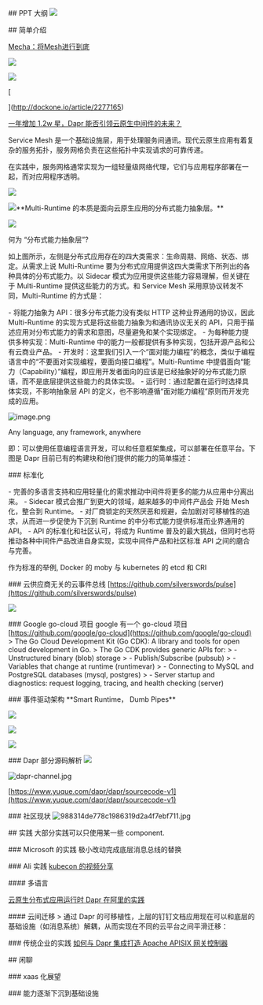 \## PPT 大纲
![](https://cdn.nlark.com/yuque/0/2021/jpeg/176280/1639384901496-07ecacff-0f6c-4000-ab85-b4d78f5b96c7.jpeg)

\## 简单介绍

[Mecha：将Mesh进行到底](https://skyao.io/talk/202004-mecha-mesh-through-to-the-end/)

![](https://cdn.nlark.com/yuque/0/2021/jpeg/176280/1639386269239-c57edf31-175e-4570-8cb1-eafd3abe1ec3.jpeg#clientId=ub55d2e48-390b-4&crop=0&crop=0&crop=1&crop=1&from=paste&height=377&id=u775f3845&margin=%5Bobject%20Object%5D&originHeight=215&originWidth=400&originalType=url&ratio=1&rotation=0&showTitle=false&status=done&style=shadow&taskId=u8cadf487-7cc8-4a5b-b52d-83c2eab3950&title=&width=701)

![](https://cdn.nlark.com/yuque/0/2021/jpeg/176280/1639386422629-aae88cd5-edbe-4f3c-8965-762a4c1ee7ef.jpeg#clientId=ub08b98c5-30be-4&crop=0&crop=0&crop=1&crop=1&from=paste&height=276&id=cF2SF&margin=%5Bobject%20Object%5D&originHeight=160&originWidth=400&originalType=url&ratio=1&rotation=0&showTitle=false&status=done&style=none&taskId=uae4c4c36-e06f-40af-ab91-cceb346858b&title=&width=689)

[

](http://dockone.io/article/2277165)

[一年增加 1.2w 星，Dapr 能否引领云原生中间件的未来？](https://developer.aliyun.com/article/783174)

Service Mesh 是一个基础设施层，用于处理服务间通讯。现代云原生应用有着复杂的服务拓扑，服务网格负责在这些拓扑中实现请求的可靠传递。

在实践中，服务网格通常实现为一组轻量级网络代理，它们与应用程序部署在一起，而对应用程序透明。

![](assert/1639386452883-0922f4e5-56ab-4a05-bfba-f9f3dc4107e4.png)

![](assert/1639386478394-a2eee2c2-1294-48c3-8f69-f660325d4616.png)\*\*Multi-Runtime 的本质是面向云原生应用的分布式能力抽象层。\*\*

![](assert/1639386488479-c881434f-b644-4d67-9896-273285355376.png)

何为 “分布式能力抽象层”?

如上图所示，左侧是分布式应用存在的四大类需求：生命周期、网络、状态、绑定。从需求上说 Multi-Runtime 要为分布式应用提供这四大类需求下所列出的各种具体的分布式能力。以 Sidecar 模式为应用提供这些能力容易理解，但关键在于 Multi-Runtime 提供这些能力的方式。和 Service Mesh 采用原协议转发不同，Multi-Runtime 的方式是：

\- 将能力抽象为 API：很多分布式能力没有类似 HTTP 这种业界通用的协议，因此 Multi-Runtime 的实现方式是将这些能力抽象为和通讯协议无关的 API，只用于描述应用对分布式能力的需求和意图，尽量避免和某个实现绑定。
\- 为每种能力提供多种实现：Multi-Runtime 中的能力一般都提供有多种实现，包括开源产品和公有云商业产品。
\- 开发时：这里我们引入一个“面对能力编程”的概念，类似于编程语言中的“不要面对实现编程，要面向接口编程”。Multi-Runtime 中提倡面向“能力（Capability）”编程，即应用开发者面向的应该是已经抽象好的分布式能力原语，而不是底层提供这些能力的具体实现。
\- 运行时：通过配置在运行时选择具体实现，不影响抽象层 API 的定义，也不影响遵循“面对能力编程”原则而开发完成的应用。

![image.png](assert/1639636324068-5bae4f70-ebfa-4010-b7fd-77a6ccc54568.png)

Any language, any framework, anywhere

即：可以使用任意编程语言开发，可以和任意框架集成，可以部署在任意平台。下图是 Dapr 目前已有的构建块和他们提供的能力的简单描述：

\### 标准化

\- 完善的多语言支持和应用轻量化的需求推动中间件将更多的能力从应用中分离出来。
\- Sidecar 模式会推广到更大的领域，越来越多的中间件产品会 开始 Mesh 化，整合到 Runtime。
\- 对厂商锁定的天然厌恶和规避，会加剧对可移植性的追求，从而进一步促使为下沉到 Runtime 的中分布式能力提供标准而业界通用的 API。
\- API 的标准化和社区认可，将成为 Runtime 普及的最大挑战，但同时也将推动各种中间件产品改进自身实现，实现中间件产品和社区标准 API 之间的磨合与完善。

作为标准的举例, Docker 的 moby 与 kubernetes 的 etcd 和 CRI

\### 云供应商无关的云事件总线
[https://github.com/silverswords/pulse](https://github.com/silverswords/pulse)

![](https://camo.githubusercontent.com/bb5c8655a8724fed83ce4cd7b42d6d492222ebe612b71c0fe94cd4d83431c007/68747470733a2f2f666972656261736573746f726167652e676f6f676c65617069732e636f6d2f76302f622f666972657363726970742d35373761322e61707073706f742e636f6d2f6f2f696d6773253246617070253246636f6d7075746572253246574f6a66707a415777682e706e673f616c743d6d6564696126746f6b656e3d33373663623265612d616236342d343838372d393336362d633165323338393163646364#crop=0&crop=0&crop=1&crop=1&from=url&id=isFs5&margin=%5Bobject%20Object%5D&originHeight=1305&originWidth=832&originalType=binary&ratio=1&rotation=0&showTitle=false&status=done&style=none&title=)

\### Google go-cloud 项目
google 有一个 go-cloud 项目[https://github.com/google/go-cloud](https://github.com/google/go-cloud)
\> The Go Cloud Development Kit (Go CDK): A library and tools for open cloud development in Go.
\> The Go CDK provides generic APIs for:
\> \- Unstructured binary (blob) storage
\> \- Publish/Subscribe (pubsub)
\> \- Variables that change at runtime (runtimevar)
\> \- Connecting to MySQL and PostgreSQL databases (mysql, postgres)
\> \- Server startup and diagnostics: request logging, tracing, and health checking (server)

\### 事件驱动架构
\*\*Smart Runtime， Dumb Pipes\*\*

![](assert/1639387655170-bb82bdd9-662c-4a75-8f4e-19c6b1801eba.png)

![](assert/1639387674670-4e38a78b-534b-4b35-a782-96975d1267c3.png)

![](assert/1639387711223-8019cabe-290f-4f70-90f3-30304dc07604.png)

\### Dapr 部分源码解析
![](https://cdn.nlark.com/yuque/0/2020/jpeg/176280/1597144149383-assets/web-upload/dd124248-693a-43d6-87bb-f9b30656ae62.jpeg?x-oss-process=image%2Fresize%2Cw\_750%2Climit\_0#align=left&display=inline&height=629&margin=%5Bobject%20Object%5D&originHeight=629&originWidth=1005&status=done&style=none&width=1005#crop=0&crop=0&crop=1&crop=1&from=url&id=jg7au&margin=%5Bobject%20Object%5D&originHeight=469&originWidth=750&originalType=binary&ratio=1&rotation=0&showTitle=false&status=done&style=none&title=)

![dapr-channel.jpg](assert/1598331470820-23557c8a-f67a-4435-b988-057aec110547.jpeg)

[https://www.yuque.com/dapr/dapr/sourcecode-v1](https://www.yuque.com/dapr/dapr/sourcecode-v1)

\### 社区现状
![988314de778c1986319d2a4f7ebf711.jpg](assert/1639387253455-103dd932-3367-465f-8bc1-7d28fee54384.jpeg)

\## 实践
大部分实践可以只使用某一些 component.

\### Microsoft 的实践
极小改动完成底层消息总线的替换

\### Ali 实践
[kubecon 的视频分享](https://share.weiyun.com/ts0tTxLg)

\#### 多语言

[云原生分布式应用运行时 Dapr 在阿里的实践](https://skyao.io/post/202103-how-alibaba-is-using-dapr/)

\#### 云间迁移
\> 通过 Dapr 的可移植性，上层的钉钉文档应用现在可以和底层的基础设施（如消息系统）解耦，从而实现在不同的云平台之间平滑迁移：

\### 传统企业的实践
[如何与 Dapr 集成打造 Apache APISIX 网关控制器](assert/1639387466659-978ef72b-c99b-4d16-8553-8a78ed7a5e50.png)

\## 闲聊

\### xaas 化展望

\### 能力逐渐下沉到基础设施